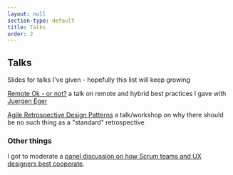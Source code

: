 ```yaml
---
layout: null
section-type: default
title: Talks
order: 2
---
```

## Talks

Slides for talks I've given - hopefully this list will keep growing

<i class="fas fa-comment"></i> [Remote Ok - or not?](https://docs.google.com/presentation/d/111tJWAObAWZ0Pdy9fZdt9fCFQPmaXwat/edit?usp=sharing&ouid=100816667553319429573&rtpof=true&sd=true) a talk on remote and hybrid best practices I gave with [Juergen Eger](https://www.linkedin.com/in/jegerat/)

<i class="fas fa-comment"></i> [Agile Retrospective Design Patterns](./slides/agile-retrospective-design-patterns.html) a talk/workshop on why there should be no such thing as a "standard" retrospective

### Other things

<i class="fas fa-people-group"></i> I got to moderate a [panel discussion on how Scrum teams and UX designers best cooperate](https://www.meetup.com/agile-international-graz/events/289734444/).
